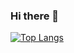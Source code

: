 ### Hi there 👋

[![Top Langs](https://github-readme-stats.vercel.app/api/top-langs/?username=ChiD12&hide_progress=true)](https://github.com/anuraghazra/github-readme-stats)

<!--
**ChiD12/ChiD12** is a ✨ _special_ ✨ repository because its `README.md` (this file) appears on your GitHub profile.



Here are some ideas to get you started:

- 🔭 I’m currently working on ...
- 🌱 I’m currently learning ...
- 👯 I’m looking to collaborate on ...
- 🤔 I’m looking for help with ...
- 💬 Ask me about ...
- 📫 How to reach me: ...
- 😄 Pronouns: ...
- ⚡ Fun fact: ...
-->
